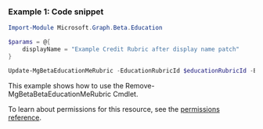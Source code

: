 ### Example 1: Code snippet

```powershellImport-Module Microsoft.Graph.Beta.Education

$params = @{
	displayName = "Example Credit Rubric after display name patch"
}

Update-MgBetaEducationMeRubric -EducationRubricId $educationRubricId -BodyParameter $params
```
This example shows how to use the Remove-MgBetaBetaEducationMeRubric Cmdlet.
To learn about permissions for this resource, see the [permissions reference](/graph/permissions-reference).

